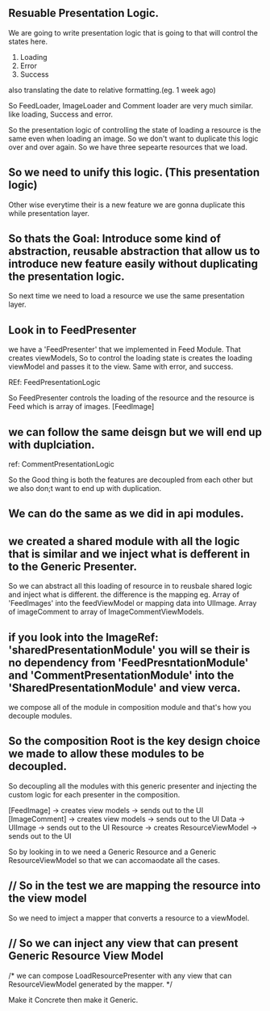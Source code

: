 ## Resuable Presentation Logic.

We are going to write presentation logic that is going to that will control the states here.

1. Loading
2. Error
3. Success

also translating the date to relative formatting.(eg. 1 week ago)

So FeedLoader, ImageLoader and Comment loader are very much similar.
like loading, Success and error.

So the presentation logic of controlling the state of loading a resource is the same even when loading an image.
So we don't want to duplicate this logic over and over again.
So we have three sepearte resources that we load.

## So we need to unify this logic. (This presentation logic)
Other wise everytime their is a new feature we are gonna duplicate this while presentation layer.

## So thats the Goal: Introduce some kind of abstraction, reusable abstraction that allow us to introduce new feature easily without duplicating the presentation logic.

So next time we need to load a resource we use the same presentation layer.


## Look in to FeedPresenter

we have a 'FeedPresenter' that we implemented in Feed Module.
That creates viewModels, So to control the loading state is creates the loading viewModel and passes it to the view.
Same with error, and success.

REf: FeedPresentationLogic

So FeedPresenter controls the loading of the resource and the resource is Feed which is array of images. [FeedImage]

## we can follow the same deisgn but we will end up with duplciation.

ref: CommentPresentationLogic

So the Good thing is both the features are decoupled from each other but we also don;t want to end up with duplication.

## We can do the same as we did in api modules.
## we created a shared module with all the logic that is similar and we inject what is defferent in to the Generic Presenter.

So we can abstract all this loading of resource in to reusbale shared logic and inject what is different. the difference is the mapping 
eg. Array of 'FeedImages' into the feedViewModel
or mapping data into UIImage.
Array of imageComment to  array of ImageCommentViewModels.

## if you look into the ImageRef: 'sharedPresentationModule' you will se their is no dependency from 'FeedPresntationModule' and 'CommentPresentationModule' into the 'SharedPresentationModule' and view verca.

we compose all of the module in composition module and that's how you decouple modules.

## So the composition Root is the key design choice we made to allow these modules to be decoupled.

So decoupling all the modules with this generic presenter and injecting the custom logic for each presenter in the composition.

[FeedImage] -> creates view models -> sends out to the UI
[ImageComment] -> creates view models -> sends out to the UI
Data -> UIImage -> sends out to the UI
Resource -> creates ResourceViewModel -> sends out to the UI

So by looking in to we need a Generic Resource and a Generic ResourceViewModel so that we can accomaodate all the cases.

## // So in the test we are mapping the resource into the view model

So we need to imject a mapper that converts a resource to a viewModel.

## // So we can inject any view that can present Generic Resource View Model
/*
 we can compose LoadResourcePresenter with any view that can ResourceViewModel generated by the mapper.
 */


Make it Concrete then make it Generic.




